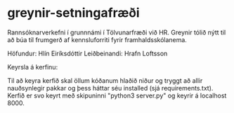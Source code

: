 # greynir-setningafræði

Rannsóknarverkefni í grunnnámi í Tölvunarfræði við HR. Greynir tólið nýtt til að búa til frumgerð af kennsluforriti fyrir framhaldsskólanema.

Höfundur: Hlín Eiríksdóttir
Leiðbeinandi: Hrafn Loftsson

Keyrsla á kerfinu: 

Til að keyra kerfið skal öllum kóðanum hlaðið niður og tryggt að allir nauðsynlegir pakkar og þess háttar séu installed (sjá requirements.txt). Kerfið er svo keyrt með skipuninni "python3 server.py" og keyrir á localhost 8000.
